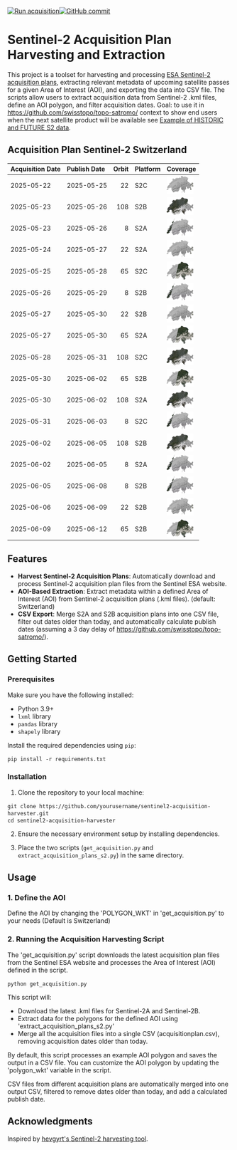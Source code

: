 [![Run acquisition](https://github.com/davidoesch/Sentinel-2-Acquisition-Plan-Harvesting/actions/workflows/run_acquisition.yml/badge.svg)](https://github.com/davidoesch/Sentinel-2-Acquisition-Plan-Harvesting/actions/workflows/run_acquisition.yml)[![GitHub commit](https://img.shields.io/github/last-commit/davidoesch/Sentinel-2-Acquisition-Plan-Harvesting)](https://github.com/davidoesch/Sentinel-2-Acquisition-Plan-Harvesting/commits/main)

# Sentinel-2 Acquisition Plan Harvesting and Extraction

This project is a toolset for harvesting and processing [ESA Sentinel-2 acquisition plans](https://sentinel.esa.int/web/sentinel/copernicus/sentinel-2/acquisition-plans), extracting relevant metadata of upcoming satellite passes for a given Area of Interest (AOI), and exporting the data into CSV file. The scripts allow users to extract acquisition data from Sentinel-2 .kml files, define an AOI polygon, and filter acquisition dates. Goal: to use it in https://github.com/swisstopo/topo-satromo/ context to show end users when the next satellite product will be available see [Example of HISTORIC and FUTURE S2 data](https://davidoesch.github.io/Sentinel-2-Acquisition-Plan-Harvesting/calendar.html).

## Acquisition Plan Sentinel-2 Switzerland
| Acquisition Date   | Publish Date   |   Orbit | Platform   | Coverage                    |
|:-------------------|:---------------|--------:|:-----------|:----------------------------|
| 2025-05-22         | 2025-05-25     |      22 | S2C        | ![Coverage](assets/22.png)  |
| 2025-05-23         | 2025-05-26     |     108 | S2B        | ![Coverage](assets/108.png) |
| 2025-05-23         | 2025-05-26     |       8 | S2A        | ![Coverage](assets/8.png)   |
| 2025-05-24         | 2025-05-27     |      22 | S2A        | ![Coverage](assets/22.png)  |
| 2025-05-25         | 2025-05-28     |      65 | S2C        | ![Coverage](assets/65.png)  |
| 2025-05-26         | 2025-05-29     |       8 | S2B        | ![Coverage](assets/8.png)   |
| 2025-05-27         | 2025-05-30     |      22 | S2B        | ![Coverage](assets/22.png)  |
| 2025-05-27         | 2025-05-30     |      65 | S2A        | ![Coverage](assets/65.png)  |
| 2025-05-28         | 2025-05-31     |     108 | S2C        | ![Coverage](assets/108.png) |
| 2025-05-30         | 2025-06-02     |      65 | S2B        | ![Coverage](assets/65.png)  |
| 2025-05-30         | 2025-06-02     |     108 | S2A        | ![Coverage](assets/108.png) |
| 2025-05-31         | 2025-06-03     |       8 | S2C        | ![Coverage](assets/8.png)   |
| 2025-06-02         | 2025-06-05     |     108 | S2B        | ![Coverage](assets/108.png) |
| 2025-06-02         | 2025-06-05     |       8 | S2A        | ![Coverage](assets/8.png)   |
| 2025-06-05         | 2025-06-08     |       8 | S2B        | ![Coverage](assets/8.png)   |
| 2025-06-06         | 2025-06-09     |      22 | S2B        | ![Coverage](assets/22.png)  |
| 2025-06-09         | 2025-06-12     |      65 | S2B        | ![Coverage](assets/65.png)  |

## Features

- **Harvest Sentinel-2 Acquisition Plans**: Automatically download and process Sentinel-2 acquisition plan files from the Sentinel ESA website.
- **AOI-Based Extraction**: Extract metadata within a defined Area of Interest (AOI) from Sentinel-2 acquisition plans (.kml files). (default: Switzerland)
- **CSV Export**: Merge S2A and S2B  acquisition plans into one CSV file, filter out dates older than today, and automatically calculate publish dates (assuming a 3 day delay of https://github.com/swisstopo/topo-satromo/).

## Getting Started

### Prerequisites

Make sure you have the following installed:

- Python 3.9+
- `lxml` library
- `pandas` library
- `shapely` library

Install the required dependencies using `pip`:

```
pip install -r requirements.txt
```
### Installation
1. Clone the repository to your local machine:

```
git clone https://github.com/yourusername/sentinel2-acquisition-harvester.git
cd sentinel2-acquisition-harvester
```
2. Ensure the necessary environment setup by installing dependencies.

3. Place the two scripts (`get_acquisition.py` and `extract_acquisition_plans_s2.py`) in the same directory.

## Usage
### 1. Define the AOI
Define the AOI by changing the 'POLYGON_WKT' in 'get_acquisition.py' to your needs (Default is Switzerland)

### 2. Running the Acquisition Harvesting Script
The 'get_acquisition.py' script downloads the latest acquisition plan files from the Sentinel ESA website and processes the Area of Interest (AOI) defined in the script.
```
python get_acquisition.py
```
This script will:

- Download the latest .kml files for Sentinel-2A and Sentinel-2B.
- Extract data for the polygons for the defined AOI using  'extract_acquisition_plans_s2.py'
- Merge all the acquisition files into a single CSV (acquisitionplan.csv), removing acquisition dates older than today.

By default, this script processes an example AOI polygon and saves the output in a CSV file. You can customize the AOI polygon by updating the 'polygon_wkt' variable in the script.

CSV files from different acquisition plans are automatically merged into one output CSV, filtered to remove dates older than today, and add a calculated publish date.

## Acknowledgments
Inspired by [hevgyrt's Sentinel-2 harvesting tool](https://github.com/hevgyrt/harvest_sentinel_acquisition_plans/).



